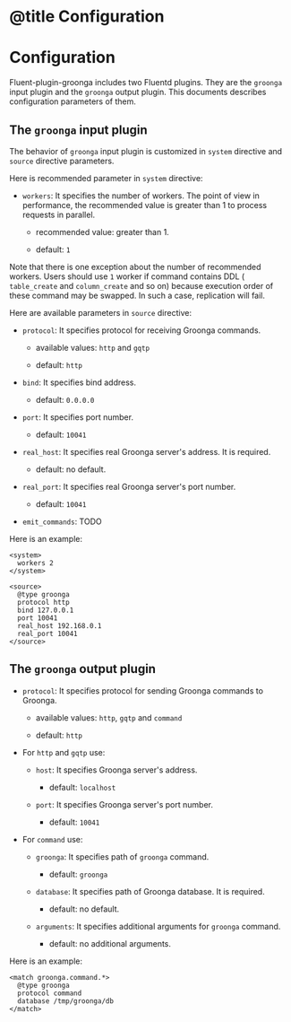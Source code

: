 # @title Configuration

# Configuration

Fluent-plugin-groonga includes two Fluentd plugins. They are the
`groonga` input plugin and the `groonga` output plugin. This documents
describes configuration parameters of them.

## The `groonga` input plugin

The behavior of `groonga` input plugin is customized in `system`
directive and `source` directive parameters.

Here is recommended parameter in `system` directive:

  * `workers`: It specifies the number of workers. The point of view
    in performance, the recommended value is greater than 1 to process
    requests in parallel.

    * recommended value: greater than 1.

    * default: `1`

Note that there is one exception about the number of recommended
workers.  Users should use `1` worker if command contains DDL (
`table_create` and `column_create` and so on) because
execution order of these command may be swapped. In such a case,
replication will fail.

Here are available parameters in `source` directive:

  * `protocol`: It specifies protocol for receiving Groonga commands.

    * available values: `http` and `gqtp`

    * default: `http`

  * `bind`: It specifies bind address.

    * default: `0.0.0.0`

  * `port`: It specifies port number.

    * default: `10041`

  * `real_host`: It specifies real Groonga server's address. It is required.

    * default: no default.

  * `real_port`: It specifies real Groonga server's port number.

    * default: `10041`

  * `emit_commands`: TODO

Here is an example:

    <system>
      workers 2
    </system>

    <source>
      @type groonga
      protocol http
      bind 127.0.0.1
      port 10041
      real_host 192.168.0.1
      real_port 10041
    </source>

## The `groonga` output plugin

  * `protocol`: It specifies protocol for sending Groonga commands to Groonga.

    * available values: `http`, `gqtp` and `command`

    * default: `http`

  * For `http` and `gqtp` use:

    * `host`: It specifies Groonga server's address.

      * default: `localhost`

    * `port`: It specifies Groonga server's port number.

      * default: `10041`

  * For `command` use:

    * `groonga`: It specifies path of `groonga` command.

      * default: `groonga`

    * `database`: It specifies path of Groonga database. It is required.

      * default: no default.

    * `arguments`: It specifies additional arguments for `groonga` command.

      * default: no additional arguments.

Here is an example:

    <match groonga.command.*>
      @type groonga
      protocol command
      database /tmp/groonga/db
    </match>

